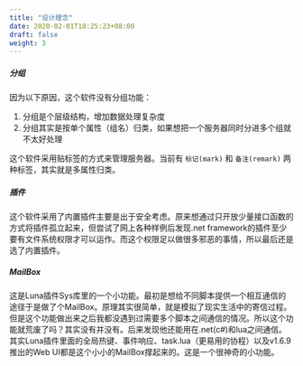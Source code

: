 ```yaml
---
title: "设计理念"
date: 2020-02-01T18:25:23+08:00
draft: false
weight: 3
---
```


##### 分组
因为以下原因，这个软件没有分组功能：  
 1. 分组是个层级结构，增加数据处理复杂度  
 2. 分组其实是按单个属性（组名）归类，如果想把一个服务器同时分进多个组就不太好处理  

这个软件采用贴标签的方式来管理服务器。当前有 `标记(mark)` 和 `备注(remark)` 两种标签，其实就是多属性归类。  

##### 插件
这个软件采用了内置插件主要是出于安全考虑。原来想通过只开放少量接口函数的方式将插件孤立起来，但尝试了网上各种样例后发现.net framework的插件至少要有文件系统权限才可以运作。而这个权限足以做很多邪恶的事情，所以最后还是选了内置插件。  

##### MailBox
这是Luna插件Sys库里的一个小功能。最初是想给不同脚本提供一个相互通信的途径于是做了个MailBox。原理其实很简单，就是模拟了现实生活中的寄信过程。但是这个功能做出来之后我都没遇到过需要多个脚本之间通信的情况。所以这个功能就荒废了吗？其实没有并没有。后来发现他还能用在.net(c#)和lua之间通信。其实Luna插件里面的全局热键、事件响应、task.lua（更易用的协程）以及v1.6.9推出的Web UI都是这个小小的MailBox撑起来的。这是一个很神奇的小功能。  